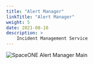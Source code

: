 ```yaml
---
title: "Alert Manager"
linkTitle: "Alert Manager"
weight: 5
date: 2021-08-10
description: >
    Incident Management Service
---
```


![SpaceONE Alert Manager Main](/ko/docs/guides/alert_manager/monitoring_main_01.png)